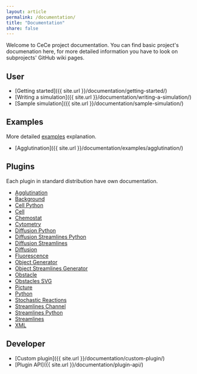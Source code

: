 ```yaml
---
layout: article
permalink: /documentation/
title: "Documentation"
share: false
---
```


Welcome to CeCe project documentation. You can find basic project's documenation here, for more detailed information you have to look on subprojects' GitHub wiki pages.

## User

* [Getting started]({{ site.url }}/documentation/getting-started/)
* [Writing a simulation]({{ site.url }}/documentation/writing-a-simulation/)
* [Sample simulation]({{ site.url }}/documentation/sample-simulation/)

## Examples

More detailed [examples](https://github.com/GeorgievLab/CeCe-examples) explanation.

* [Agglutination]({{ site.url }}/documentation/examples/agglutination/)

## Plugins

Each plugin in standard distribution have own documentation.

* [Agglutination](https://github.com/GeorgievLab/CeCe-plugins/blob/master/agglutination/README.md)
* [Background](https://github.com/GeorgievLab/CeCe-plugins/blob/master/background/README.md)
* [Cell Python](https://github.com/GeorgievLab/CeCe-plugins/blob/master/cell-python/README.md)
* [Cell](https://github.com/GeorgievLab/CeCe-plugins/blob/master/cell/README.md)
* [Chemostat](https://github.com/GeorgievLab/CeCe-plugins/blob/master/chemostat/README.md)
* [Cytometry](https://github.com/GeorgievLab/CeCe-plugins/blob/master/cytometry/README.md)
* [Diffusion Python](https://github.com/GeorgievLab/CeCe-plugins/blob/master/diffusion-python/README.md)
* [Diffusion Streamlines Python](https://github.com/GeorgievLab/CeCe-plugins/blob/master/diffusion-streamlines-python/README.md)
* [Diffusion Streamlines](https://github.com/GeorgievLab/CeCe-plugins/blob/master/diffusion-streamlines/README.md)
* [Diffusion](https://github.com/GeorgievLab/CeCe-plugins/blob/master/diffusion/README.md)
* [Fluorescence](https://github.com/GeorgievLab/CeCe-plugins/blob/master/fluorescence/README.md)
* [Object Generator](https://github.com/GeorgievLab/CeCe-plugins/blob/master/object-generator/README.md)
* [Object Streamlines Generator](https://github.com/GeorgievLab/CeCe-plugins/blob/master/object-streamlines-generator/README.md)
* [Obstacle](https://github.com/GeorgievLab/CeCe-plugins/blob/master/obstacle/README.md)
* [Obstacles SVG](https://github.com/GeorgievLab/CeCe-plugins/blob/master/obstacles-svg/README.md)
* [Picture](https://github.com/GeorgievLab/CeCe-plugins/blob/master/picture/README.md)
* [Python](https://github.com/GeorgievLab/CeCe-plugins/blob/master/python/README.md)
* [Stochastic Reactions](https://github.com/GeorgievLab/CeCe-plugins/blob/master/stochastic-reactions/README.md)
* [Streamlines Channel](https://github.com/GeorgievLab/CeCe-plugins/blob/master/streamlines-channel/README.md)
* [Streamlines Python](https://github.com/GeorgievLab/CeCe-plugins/blob/master/streamlines-python/README.md)
* [Streamlines](https://github.com/GeorgievLab/CeCe-plugins/blob/master/streamlines/README.md)
* [XML](https://github.com/GeorgievLab/CeCe-plugins/blob/master/xml/README.md)

## Developer

* [Custom plugin]({{ site.url }}/documentation/custom-plugin/)
* [Plugin API]({{ site.url }}/documentation/plugin-api/)
